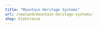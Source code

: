 ```yaml
---
title: "Mountain Heritage Systems"
url: /newland/mountain-heritage-systems/
shop: Elektronik
---
```

